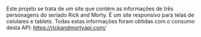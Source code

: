 Este projeto se trata de um site que contém as informações de três personagens do seriado Rick and Morty.
É um site responsivo para telas de celulares e tablets.
Todas estas informações foram obtidas com o consumo desta API: https://rickandmortyapi.com/
